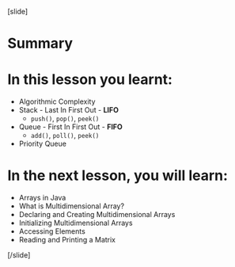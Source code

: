[slide]
# Summary


# In this lesson you learnt:

- Algorithmic Complexity
- Stack - Last In First Out - **LIFO**
    - `push()`, `pop()`, `peek()`
- Queue - First In First Out - **FIFO**
    - `add()`, `poll()`, `peek()`
- Priority Queue




# In the next lesson, you will learn:

- Arrays in Java
- What is Multidimensional Array?
- Declaring and Creating Multidimensional Arrays
- Initializing Multidimensional Arrays
- Accessing Elements
- Reading and Printing a Matrix



[/slide]